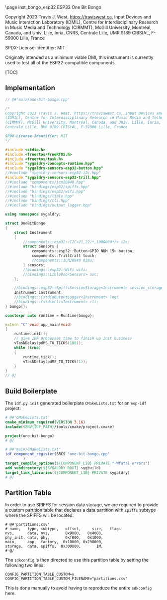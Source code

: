 \page inst_bongo_esp32 ESP32 One Bit Bongo

Copyright 2023 Travis J. West, https://traviswest.ca, Input Devices and Music Interaction Laboratory
(IDMIL), Centre for Interdisciplinary Research in Music Media and Technology
(CIRMMT), McGill University, Montréal, Canada, and Univ. Lille, Inria, CNRS,
Centrale Lille, UMR 9189 CRIStAL, F-59000 Lille, France

SPDX-License-Identifier: MIT

Originally intended as a minimum viable DMI, this instrument
is currently used to test all of the ESP32-compatible components.

[TOC]

## Implementation

```cpp
// @#'main/one-bit-bongo.cpp'

/*
Copyright 2023 Travis J. West, https://traviswest.ca, Input Devices and Music Interaction Laboratory
(IDMIL), Centre for Interdisciplinary Research in Music Media and Technology
(CIRMMT), McGill University, Montréal, Canada, and Univ. Lille, Inria, CNRS,
Centrale Lille, UMR 9189 CRIStAL, F-59000 Lille, France

SPDX-License-Identifier: MIT
*/

#include <stdio.h>
#include <freertos/FreeRTOS.h>
#include <freertos/task.h>
#include "sygaldry-concepts-runtime.hpp"
#include "sygaldry-sensors-esp32-button.hpp"
//#include "sygaldry-sensors-esp32-i2c.hpp"
#include "sygaldry-sensors-esp32-trill.hpp"
//#include "components/icm20948.hpp"
//#include "bindings/esp32/spiffs.hpp"
//#include "bindings/esp32/wifi.hpp"
//#include "bindings/liblo.hpp"
//#include "bindings/cli.hpp"
//#include "bindings/output_logger.hpp"

using namespace sygaldry;

struct OneBitBongo
{
    struct Instrument
    {
        //components::esp32::I2C<21,22/*,1000000*/> i2c;
        struct Sensors {
            components::esp32::Button<GPIO_NUM_15> button;
            components::TrillCraft touch;
            //components::ICM20948 mimu;
        } sensors;
        //bindings::esp32::WiFi wifi;
        //bindings::LibloOsc<Sensors> osc;
    };

    //bindings::esp32::SpiffsSessionStorage<Instrument> session_storage;
    Instrument instrument;
    //bindings::CstdioOutputLogger<Instrument> log;
    //bindings::CstdioCli<Instrument> cli;
} bongo{};

constexpr auto runtime = Runtime{bongo};

extern "C" void app_main(void)
{
    runtime.init();
    // give IDF processes time to finish up init business
    vTaskDelay(pdMS_TO_TICKS(100));
    while (true)
    {
        runtime.tick();
        vTaskDelay(pdMS_TO_TICKS(1));
    }
}
// @/
```

## Build Boilerplate

The `idf.py init` generated boilerplate `CMakeLists.txt` for an `esp-idf` project:

```cmake
# @#'CMakeLists.txt'
cmake_minimum_required(VERSION 3.16)
include($ENV{IDF_PATH}/tools/cmake/project.cmake)

project(one-bit-bongo)
# @/
```

```cmake
# @#'main/CMakeLists.txt'
idf_component_register(SRCS "one-bit-bongo.cpp"
        )
target_compile_options(${COMPONENT_LIB} PRIVATE "-Wfatal-errors")
add_subdirectory(${SYGALDRY_ROOT} sygbuild)
target_link_libraries(${COMPONENT_LIB} PRIVATE sygaldry)
# @/
```

## Partition Table

In order to use SPIFFS for session data storage, we are required
to provide a custom partition table that declares a data partition with
`spiffs` subtype where the SPIFFS will be located.

```csv
# @#'partitions.csv'
# name,   type, subtype,   offset,     size,   flags
nvs,      data, nvs,       0x9000,   0x4000,
phy_init, data, phy,       0xf000,   0x1000,
main,     app,  factory,  0x10000, 0x290000,
storage,  data, spiffs,  0x300000,       1M,
# @/
```

The `sdkconfig` is then directed to use this partition table by setting
the following two lines:

```
CONFIG_PARTITION_TABLE_CUSTOM=y
CONFIG_PARTITION_TABLE_CUSTOM_FILENAME="partitions.csv"
```

This is done manually to avoid having to reproduce the entire `sdkconfig` here.
